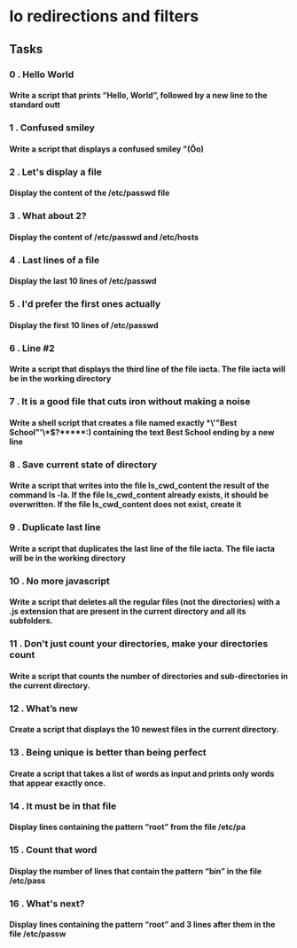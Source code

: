# Io redirections and filters

## Tasks

### 0 . Hello World

#### Write a script that prints “Hello, World”, followed by a new line to the standard outt

### 1 . Confused smiley

#### Write a script that displays a confused smiley "(Ôo)

### 2 . Let's display a file

#### Display the content of the /etc/passwd file

### 3 . What about 2?

#### Display the content of /etc/passwd and /etc/hosts

### 4 . Last lines of a file

#### Display the last 10 lines of /etc/passwd

### 5 . I'd prefer the first ones actually

#### Display the first 10 lines of /etc/passwd

### 6 . Line #2

#### Write a script that displays the third line of the file iacta. The file iacta will be in the working directory

### 7 . It is a good file that cuts iron without making a noise

#### Write a shell script that creates a file named exactly \*\\'"Best School"\'\\*$\?\*\*\*\*\*:) containing the text Best School ending by a new line

### 8 . Save current state of directory

#### Write a script that writes into the file ls_cwd_content the result of the command ls -la. If the file ls_cwd_content already exists, it should be overwritten. If the file ls_cwd_content does not exist, create it

### 9 . Duplicate last line

#### Write a script that duplicates the last line of the file iacta. The file iacta will be in the working directory

### 10 . No more javascript

#### Write a script that deletes all the regular files (not the directories) with a .js extension that are present in the current directory and all its subfolders.

### 11 . Don't just count your directories, make your directories count

#### Write a script that counts the number of directories and sub-directories in the current directory.

### 12 . What’s new

#### Create a script that displays the 10 newest files in the current directory.

### 13 . Being unique is better than being perfect

#### Create a script that takes a list of words as input and prints only words that appear exactly once.

### 14 . It must be in that file

#### Display lines containing the pattern “root” from the file /etc/pa

### 15 . Count that word

#### Display the number of lines that contain the pattern “bin” in the file /etc/pass

### 16 . What's next?

#### Display lines containing the pattern “root” and 3 lines after them in the file /etc/passw
